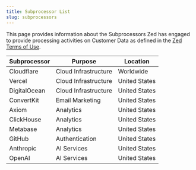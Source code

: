 ```yaml
---
title: Subprocessor List
slug: subprocessors
---
```


This page provides information about the Subprocessors Zed has engaged to provide processing activities on Customer Data as defined in the [Zed Terms of Use](https://zed.dev/terms).

| Subprocessor | Purpose              | Location      |
| ------------ | -------------------- | ------------- |
| Cloudflare   | Cloud Infrastructure | Worldwide     |
| Vercel       | Cloud Infrastructure | United States |
| DigitalOcean | Cloud Infrastructure | United States |
| ConvertKit   | Email Marketing      | United States |
| Axiom        | Analytics            | United States |
| ClickHouse   | Analytics            | United States |
| Metabase     | Analytics            | United States |
| GitHub       | Authentication       | United States |
| Anthropic    | AI Services          | United States |
| OpenAI       | AI Services          | United States |
